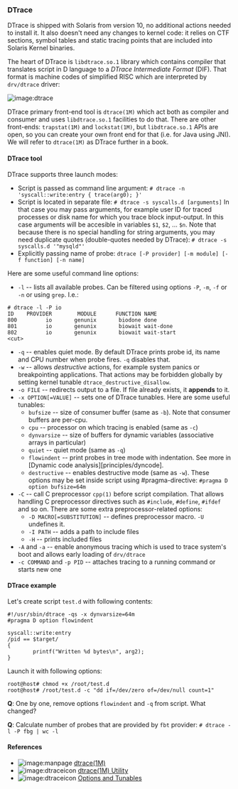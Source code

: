 ### DTrace

DTrace is shipped with Solaris from version 10, no additional actions needed to install it. It also doesn't need any changes to kernel code: it relies on CTF sections, symbol tables and static tracing points that are included into Solaris Kernel binaries. 

The heart of DTrace is `libdtrace.so.1` library which contains compiler that translates script in D language to a _DTrace Intermediate Format_ (DIF). That format is machine codes of simplified RISC which are interpreted by `drv/dtrace` driver:

![image:dtrace](dtrace.png)

DTrace primary front-end tool is `dtrace(1M)` which act both as compiler and consumer and uses `libdtrace.so.1` facilities to do that. There are other front-ends: `trapstat(1M)` and `lockstat(1M)`, but `libdtrace.so.1` APIs are open, so you can create your own front end for that (i.e. for Java using JNI). We will refer to `dtrace(1M)` as DTrace further in a book. 

#### DTrace tool 

DTrace supports three launch modes:

 * Script is passed as command line argument:
   `# dtrace -n 'syscall::write:entry { trace(arg0); }'`
 * Script is located in separate file:
   `# dtrace -s syscalls.d [arguments]`
   In that case you may pass arguments, for example user ID for traced processes or disk name for which you trace block input-output. In this case arguments will be accesible in variables `$1`, `$2`, ... `$n`. Note that because there is no special handling for string arguments, you may need duplicate quotes (double-quotes needed by DTrace):
   `# dtrace -s syscalls.d '"mysqld"'`
 * Explicitly passing name of probe:
   `dtrace [-P provider] [-m module] [-f function] [-n name]`

Here are some useful command line options:
 * `-l` -- lists all available probes. Can be filtered using options `-P`, `-m`, `-f` or `-n` or using `grep`. I.e.:
```
# dtrace -l -P io
ID    PROVIDER        MODULE      FUNCTION NAME
800         io       genunix       biodone done
801         io       genunix       biowait wait-done
802         io       genunix       biowait wait-start
<cut>
```
 * `-q` -- enables quiet mode. By default DTrace prints probe id, its name and CPU number when probe fires. `-q` disables that.
 * `-w` -- allows _destructive_ actions, for example system panics or breakpointing applications. That actions may be forbidden globally by setting kernel tunable `dtrace_destructive_disallow`.
 * `-o FILE` -- redirects output to a file. If file already exists, it __appends__ to it.
 * `-x OPTION[=VALUE]` -- sets one of DTrace tunables. Here are some useful tunables:
   * `bufsize` -- size of consumer buffer (same as `-b`). Note that consumer buffers are per-cpu.
   * `cpu` -- processor on which tracing is enabled (same as `-c`)
   * `dynvarsize` -- size of buffers for dynamic variables (associative arrays in particular)
   * `quiet` -- quiet mode (same as `-q`)
   * `flowindent` -- print probes in tree mode with indentation. See more in [Dynamic code analysis][principles/dyncode].
   * `destructive` -- enables destructive mode (same as `-w`).
   These options may be set inside script using #pragma-directive:
   `#pragma D option bufsize=64m`
 * `-C` -- call C preprocessor `cpp(1)` before script compilation. That allows handling C preprocessor directives such as `#include`, `#define`, `#ifdef` and so on. There are some extra preprocessor-related options:
   * `-D MACRO[=SUBSTITUTION]` -- defines preprocessor macro. `-U` undefines it.
   * `-I PATH` -- adds a path to include files
   * `-H` -- prints included files
 * `-A` and `-a` -- enable anonymous tracing which is used to trace system's boot and allows early loading of `drv/dtrace`
 * `-c COMMAND` and `-p PID` -- attaches tracing to a running command or starts new one
   
#### DTrace example

Let's create script `test.d` with following contents:

```
#!/usr/sbin/dtrace -qs -x dynvarsize=64m
#pragma D option flowindent

syscall::write:entry
/pid == $target/    
{
        printf("Written %d bytes\n", arg2);
}
```

Launch it with following options:

```
root@host# chmod +x /root/test.d
root@host# /root/test.d -c "dd if=/dev/zero of=/dev/null count=1"
```

__Q__: One by one, remove options `flowindent` and `-q` from script. What changed?

__Q__: Calculate number of probes that are provided by `fbt` provider:
`# dtrace -l -P fbg | wc -l`

#### References

 * ![image:manpage](icons/manpage.png) [dtrace(1M)](http://docs.oracle.com/cd/E26502_01/html/E29031/dtrace-1m.html)
 * ![image:dtraceicon](icons/dtrace.png) [dtrace(1M) Utility](http://docs.oracle.com/cd/E19253-01/817-6223/chp-dtrace1m/index.html)
 * ![image:dtraceicon](icons/dtrace.png) [Options and Tunables](http://docs.oracle.com/cd/E19253-01/817-6223/chp-opt/index.html)